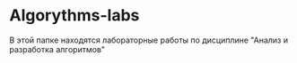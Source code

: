 # Algorythms-labs
В этой папке находятся лабораторные работы по дисциплине "Анализ и разработка алгоритмов"
